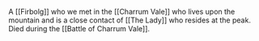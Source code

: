 A [[Firbolg]] who we met in the [[Charrum Vale]] who lives upon the mountain and is a close contact of [[The Lady]] who resides at the peak. 
Died during the [[Battle of Charrum Vale]].
